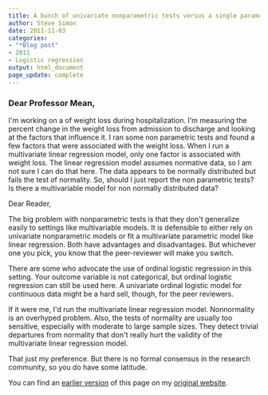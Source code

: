 ```yaml
---
title: A bunch of univariate nonparametric tests versus a single parametric model
author: Steve Simon
date: 2011-11-03
categories:
- "*Blog post"
- 2011
- Logistic regression
output: html_document
page_update: complete
---
```


### Dear Professor Mean,

I'm working on a of weight loss during hospitalization. I'm measuring the percent change in the weight loss from admission to discharge and looking at the factors that influence it. I ran some non parametric tests and found a few factors that were associated with the weight loss. When I run a multivariate linear regression model, only one factor is associated with weight loss. The linear regression model assumes normative data, so I am not sure I can do that here. The data appears to be normally distributed but fails the test of normality. So, should I just report the non parametric tests? Is there a multivariable model for non normally distributed data?

<!---More--->

Dear Reader,

The big problem with nonparametric tests is that they don't generalize easily to settings like multivariable models. It is defensible to either rely on univariate nonparametric models or fit a multivariate parametric model like linear regression. Both have advantages and disadvantages. But whichever one you pick, you know that the peer-reviewer will make you switch.

There are some who advocate the use of ordinal logistic regression in this setting. Your outcome variable is not categorical, but ordinal logistic regression can still be used here. A univariate ordinal logistic model for continuous data might be a hard sell, though, for the peer reviewers.

If it were me, I'd run the multivariate linear regression model. Nonnormality is an overhyped problem. Also, the tests of normality are usually too sensitive, especially with moderate to large sample sizes. They detect trivial departures from normality that don't really hurt the validity of the multivariate linear regression model.

That just my preference. But there is no formal consensus in the research community, so you do have some latitude.

You can find an [earlier version][sim1] of this page on my [original website][sim2].

[sim1]: http://www.pmean.com/11/SingleModel.html
[sim2]: http://www.pmean.com/original_site.html 
